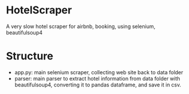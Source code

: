 # HotelScraper
A very slow hotel scraper for airbnb, booking, using selenium, beautifulsoup4

# Structure
* app.py: main selenium scraper, collecting web site back to data folder
* parser: main parser to extract hotel information from data folder with beautifulsoup4, converting it to pandas dataframe, and save it in csv.
